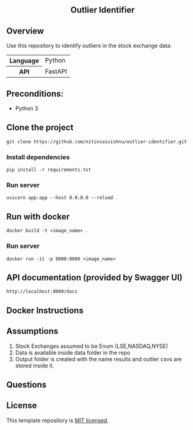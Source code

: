 

<h2 align="center">Outlier Identifier</h2>


## Overview

Use this repository to identify outliers in the stock exchange data:

<table>
<tr>
  <th>Language</th>
  <td>Python</td>
</tr>
<tr>
  <th>API</th>
  <td>FastAPI</td>
</tr>
</table>

## Preconditions:

- Python 3

## Clone the project

```
git clone https://github.com/nitinsaivishnu/outlier-identifier.git
```

### Install dependencies

```
pip install -r requirements.txt
```

### Run server

```
uvicorn app:app --host 0.0.0.0 --reload
```

## Run with docker
```
docker build -t <image_name> .
```


### Run server

```
docker run -it -p 8000:8000 <image_name>
```


## API documentation (provided by Swagger UI)

```
http://localhost:8000/docs
```

## Docker Instructions


## Assumptions

1. Stock Exchanges assumed to be Enum (LSE,NASDAQ,NYSE)
2. Data is available inside data folder in the repo
3. Output folder is created with the name results and outlier csvs are stored inside it.

## Questions


## License

This template repository is [MIT licensed](LICENSE).